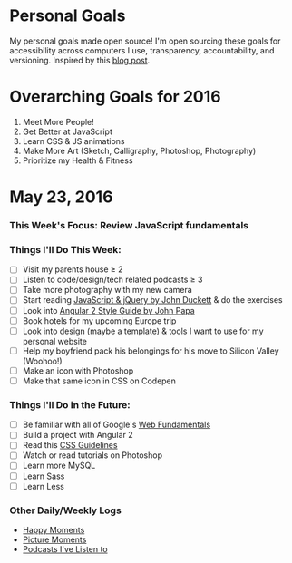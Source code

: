 Personal Goals
==============
My personal goals made open source! I'm open sourcing these goals for accessibility across computers I use, transparency, accountability, and versioning. Inspired by this [blog post](https://una.im/personal-goals-guide/#💁).

# Overarching Goals for 2016
1. Meet More People!
2. Get Better at JavaScript
3. Learn CSS & JS animations
4. Make More Art (Sketch, Calligraphy, Photoshop, Photography)
5. Prioritize my Health & Fitness

# May 23, 2016

### This Week's Focus: Review JavaScript fundamentals

### Things I'll Do This Week:
- [ ] Visit my parents house ≥ 2
- [ ] Listen to code/design/tech related podcasts ≥ 3
- [ ] Take more photography with my new camera
- [ ] Start reading [JavaScript & jQuery by John Duckett](https://vk.com/doc29211059_430673081?hash=456e03e0e9ed3ea328&dl=3b6d4faa11d61f42c2) & do the exercises
- [ ] Look into [Angular 2 Style Guide by John Papa](https://angular.io/docs/ts/latest/guide/style-guide.html)
- [ ] Book hotels for my upcoming Europe trip
- [ ] Look into design (maybe a template) & tools I want to use for my personal website
- [ ] Help my boyfriend pack his belongings for his move to Silicon Valley (Woohoo!)
- [ ] Make an icon with Photoshop
- [ ] Make that same icon in CSS on Codepen

### Things I'll Do in the Future:
- [ ] Be familiar with all of Google's [Web Fundamentals](https://developers.google.com/web/fundamentals/)
- [ ] Build a project with Angular 2
- [ ] Read this [CSS Guidelines](http://cssguidelin.es/)
- [ ] Watch or read tutorials on Photoshop
- [ ] Learn more MySQL
- [ ] Learn Sass
- [ ] Learn Less

### Other Daily/Weekly Logs
- [Happy Moments](https://github.com/nanakogawa/personal-goals/blob/master/happy-moments/2016-happy-moments.md)
- [Picture Moments](https://github.com/nanakogawa/personal-goals/blob/master/picture-moments/2016-picture-moments.md)
- [Podcasts I've Listen to](https://github.com/nanakogawa/personal-goals/blob/master/resources/podcasts.md)